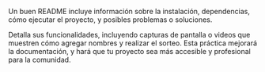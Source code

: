 Un buen README incluye información sobre la instalación, dependencias, cómo ejecutar el proyecto, y posibles problemas o soluciones.

Detalla sus funcionalidades, incluyendo capturas de pantalla o videos que muestren cómo agregar nombres y realizar el sorteo. Esta práctica mejorará la documentación, y hará que tu proyecto sea más accesible y profesional para la comunidad.

